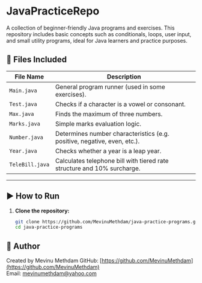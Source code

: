 # JavaPracticeRepo
A collection of beginner-friendly Java programs and exercises. This repository includes basic concepts such as conditionals, loops, user input, and small utility programs, ideal for Java learners and practice purposes.
## 📂 Files Included

| File Name     | Description                                      |
|---------------|--------------------------------------------------|
| `Main.java`   | General program runner (used in some exercises). |
| `Test.java`   | Checks if a character is a vowel or consonant.   |
| `Max.java`    | Finds the maximum of three numbers.              |
| `Marks.java`  | Simple marks evaluation logic.                   |
| `Number.java` | Determines number characteristics (e.g. positive, negative, even, etc.). |
| `Year.java`   | Checks whether a year is a leap year.            |
| `TeleBill.java`   | Calculates telephone bill with tiered rate structure and 10% surcharge.           |

---

## ▶️ How to Run

1. **Clone the repository:**

   ```bash
   git clone https://github.com/MevinuMethdam/java-practice-programs.git
   cd java-practice-programs
   

## 🙋 Author
Created by Mevinu Methdam
GitHub: [https://github.com/MevinuMethdam](https://github.com/MevinuMethdam)  
Email: mevinumethdam@yahoo.com
